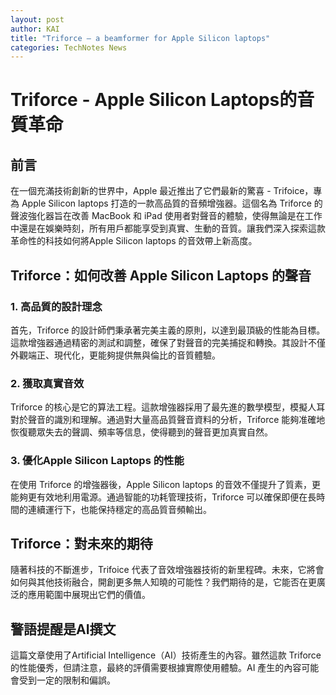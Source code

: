 ```yaml
---
layout: post
author: KAI
title: "Triforce – a beamformer for Apple Silicon laptops"
categories: TechNotes News
---
```

# Triforce - Apple Silicon Laptops的音質革命

## 前言

在一個充滿技術創新的世界中，Apple 最近推出了它們最新的驚喜 - Trifoice，專為 Apple Silicon laptops 打造的一款高品質的音頻增強器。這個名為 Triforce 的聲波強化器旨在改善 MacBook 和 iPad 使用者對聲音的體驗，使得無論是在工作中還是在娛樂時刻，所有用戶都能享受到真實、生動的音質。讓我們深入探索這款革命性的科技如何將Apple Silicon laptops 的音效帶上新高度。

## Triforce：如何改善 Apple Silicon Laptops 的聲音

### 1. 高品質的設計理念

首先，Triforce 的設計師們秉承著完美主義的原則，以達到最頂級的性能為目標。這款增強器通過精密的測試和調整，確保了對聲音的完美捕捉和轉換。其設計不僅外觀端正、現代化，更能夠提供無與倫比的音質體驗。

### 2. 獲取真實音效

Triforce 的核心是它的算法工程。這款增強器採用了最先進的數學模型，模擬人耳對於聲音的識別和理解。通過對大量高品質聲音資料的分析，Triforce 能夠准確地恢復聽眾失去的聲調、頻率等信息，使得聽到的聲音更加真實自然。

### 3. 優化Apple Silicon Laptops 的性能

在使用 Triforce 的增強器後，Apple Silicon laptops 的音效不僅提升了質素，更能夠更有效地利用電源。通過智能的功耗管理技術，Triforce 可以確保即便在長時間的連續運行下，也能保持穩定的高品質音頻輸出。

## Triforce：對未來的期待

隨著科技的不斷進步，Trifoice 代表了音效增強器技術的新里程碑。未來，它將會如何與其他技術融合，開創更多無人知曉的可能性？我們期待的是，它能否在更廣泛的應用範圍中展現出它們的價值。

## 警語提醒是AI撰文

這篇文章使用了Artificial Intelligence（AI）技術產生的內容。雖然這款 Triforce 的性能優秀，但請注意，最終的評價需要根據實際使用體驗。AI 產生的內容可能會受到一定的限制和偏誤。
